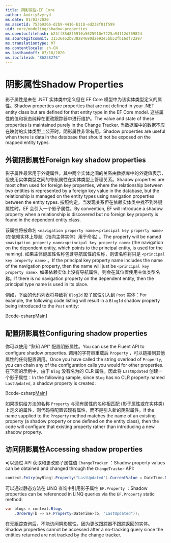 ```yaml
---
title: 阴影属性-EF Core
author: AndriySvyryd
ms.date: 01/03/2020
ms.assetid: 75369266-d2b9-4416-b118-ed238f81f599
uid: core/modeling/shadow-properties
ms.openlocfilehash: b24ff85d8f5910a5625910e7225a94112d769824
ms.sourcegitcommit: 31536e52b838a84680d2e93e5bb52fb16df72a97
ms.translationtype: MT
ms.contentlocale: zh-CN
ms.lasthandoff: 07/10/2020
ms.locfileid: "86238276"
---
```

# <a name="shadow-properties"></a><span data-ttu-id="cea75-102">阴影属性</span><span class="sxs-lookup"><span data-stu-id="cea75-102">Shadow Properties</span></span>

<span data-ttu-id="cea75-103">影子属性是未在 .NET 实体类中定义但在 EF Core 模型中为该实体类型定义的属性。</span><span class="sxs-lookup"><span data-stu-id="cea75-103">Shadow properties are properties that are not defined in your .NET entity class but are defined for that entity type in the EF Core model.</span></span> <span data-ttu-id="cea75-104">这些属性的值和状态纯粹在更改跟踪器中进行维护。</span><span class="sxs-lookup"><span data-stu-id="cea75-104">The value and state of these properties is maintained purely in the Change Tracker.</span></span> <span data-ttu-id="cea75-105">当数据库中的数据不应在映射的实体类型上公开时，阴影属性非常有用。</span><span class="sxs-lookup"><span data-stu-id="cea75-105">Shadow properties are useful when there is data in the database that should not be exposed on the mapped entity types.</span></span>

## <a name="foreign-key-shadow-properties"></a><span data-ttu-id="cea75-106">外键阴影属性</span><span class="sxs-lookup"><span data-stu-id="cea75-106">Foreign key shadow properties</span></span>

<span data-ttu-id="cea75-107">影子属性最常用于外键属性，其中两个实体之间的关系由数据库中的外键值表示，但使用实体类型之间的导航属性在实体类型上管理关系。</span><span class="sxs-lookup"><span data-stu-id="cea75-107">Shadow properties are most often used for foreign key properties, where the relationship between two entities is represented by a foreign key value in the database, but the relationship is managed on the entity types using navigation properties between the entity types.</span></span> <span data-ttu-id="cea75-108">按照约定，当发现关系但在依赖实体类中找不到外键属性时，EF 会引入一个影子属性。</span><span class="sxs-lookup"><span data-stu-id="cea75-108">By convention, EF will introduce a shadow property when a relationship is discovered but no foreign key property is found in the dependent entity class.</span></span>

<span data-ttu-id="cea75-109">该属性将被命名 `<navigation property name><principal key property name>` (在依赖实体上导航（指向主体实体）用于命名) 。</span><span class="sxs-lookup"><span data-stu-id="cea75-109">The property will be named `<navigation property name><principal key property name>` (the navigation on the dependent entity, which points to the principal entity, is used for the naming).</span></span> <span data-ttu-id="cea75-110">如果主体键属性名称包含导航属性的名称，则该名称将只是 `<principal key property name>` 。</span><span class="sxs-lookup"><span data-stu-id="cea75-110">If the principal key property name includes the name of the navigation property, then the name will just be `<principal key property name>`.</span></span> <span data-ttu-id="cea75-111">如果依赖实体上没有导航属性，则会在其位置使用主体类型名称。</span><span class="sxs-lookup"><span data-stu-id="cea75-111">If there is no navigation property on the dependent entity, then the principal type name is used in its place.</span></span>

<span data-ttu-id="cea75-112">例如，下面的代码列表将导致将 `BlogId` 影子属性引入到 `Post` 实体：</span><span class="sxs-lookup"><span data-stu-id="cea75-112">For example, the following code listing will result in a `BlogId` shadow property being introduced to the `Post` entity:</span></span>

[!code-csharp[Main](../../../samples/core/Modeling/Conventions/ShadowForeignKey.cs?name=Conventions&highlight=21-23)]

## <a name="configuring-shadow-properties"></a><span data-ttu-id="cea75-113">配置阴影属性</span><span class="sxs-lookup"><span data-stu-id="cea75-113">Configuring shadow properties</span></span>

<span data-ttu-id="cea75-114">你可以使用 "熟知 API" 配置阴影属性。</span><span class="sxs-lookup"><span data-stu-id="cea75-114">You can use the Fluent API to configure shadow properties.</span></span> <span data-ttu-id="cea75-115">调用的字符串重载后 `Property` ，可以链接到其他属性的任何配置调用。</span><span class="sxs-lookup"><span data-stu-id="cea75-115">Once you have called the string overload of `Property`, you can chain any of the configuration calls you would for other properties.</span></span> <span data-ttu-id="cea75-116">在下面的示例中，由于 `Blog` 没有名为的 CLR 属性，因此将 `LastUpdated` 创建一个影子属性：</span><span class="sxs-lookup"><span data-stu-id="cea75-116">In the following sample, since `Blog` has no CLR property named `LastUpdated`, a shadow property is created:</span></span>

[!code-csharp[Main](../../../samples/core/Modeling/FluentAPI/ShadowProperty.cs?name=ShadowProperty&highlight=8)]

<span data-ttu-id="cea75-117">如果提供给方法的名称 `Property` 与现有属性的名称相匹配 (影子属性或在实体类) 上定义的属性，则代码将配置该现有属性，而不是引入新的阴影属性。</span><span class="sxs-lookup"><span data-stu-id="cea75-117">If the name supplied to the `Property` method matches the name of an existing property (a shadow property or one defined on the entity class), then the code will configure that existing property rather than introducing a new shadow property.</span></span>

## <a name="accessing-shadow-properties"></a><span data-ttu-id="cea75-118">访问阴影属性</span><span class="sxs-lookup"><span data-stu-id="cea75-118">Accessing shadow properties</span></span>

<span data-ttu-id="cea75-119">可以通过 API 获取和更改影子属性值 `ChangeTracker` ：</span><span class="sxs-lookup"><span data-stu-id="cea75-119">Shadow property values can be obtained and changed through the `ChangeTracker` API:</span></span>

``` csharp
context.Entry(myBlog).Property("LastUpdated").CurrentValue = DateTime.Now;
```

<span data-ttu-id="cea75-120">可以通过静态方法在 LINQ 查询中引用影子属性 `EF.Property` ：</span><span class="sxs-lookup"><span data-stu-id="cea75-120">Shadow properties can be referenced in LINQ queries via the `EF.Property` static method:</span></span>

``` csharp
var blogs = context.Blogs
    .OrderBy(b => EF.Property<DateTime>(b, "LastUpdated"));
```

<span data-ttu-id="cea75-121">在无跟踪查询后，不能访问阴影属性，因为更改跟踪器不跟踪返回的实体。</span><span class="sxs-lookup"><span data-stu-id="cea75-121">Shadow properties cannot be accessed after a no-tracking query since the entities returned are not tracked by the change tracker.</span></span>
